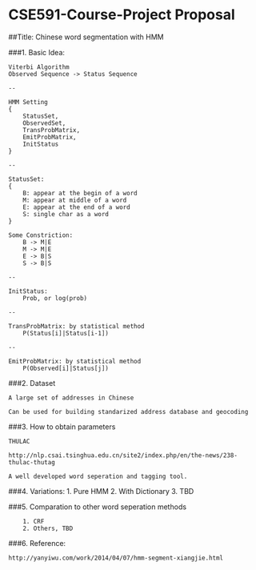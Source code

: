 # CSE591-Course-Project Proposal

##Title: Chinese word segmentation with HMM

###1. Basic Idea:

	Viterbi Algorithm
	Observed Sequence -> Status Sequence

	--

	HMM Setting
	{
		StatusSet, 
		ObservedSet, 
		TransProbMatrix, 
		EmitProbMatrix, 
		InitStatus
	}

	--

	StatusSet:
	{
		B: appear at the begin of a word
		M: appear at middle of a word
		E: appear at the end of a word
		S: single char as a word
	}

	Some Constriction:
		B -> M|E
		M -> M|E
		E -> B|S
		S -> B|S

	--

	InitStatus:
		Prob, or log(prob)

	--

	TransProbMatrix: by statistical method
		P(Status[i]|Status[i-1]) 

	--

	EmitProbMatrix: by statistical method
		P(Observed[i]|Status[j])



###2. Dataset

	A large set of addresses in Chinese

	Can be used for building standarized address database and geocoding


###3. How to obtain parameters

	THULAC

	http://nlp.csai.tsinghua.edu.cn/site2/index.php/en/the-news/238-thulac-thutag

	A well developed word seperation and tagging tool.


###4. Variations:
		1.	Pure HMM
		2.	With Dictionary
		3.	TBD


###5. Comparation to other word seperation methods

		1. CRF
		2. Others, TBD


###6. Reference:

	http://yanyiwu.com/work/2014/04/07/hmm-segment-xiangjie.html


